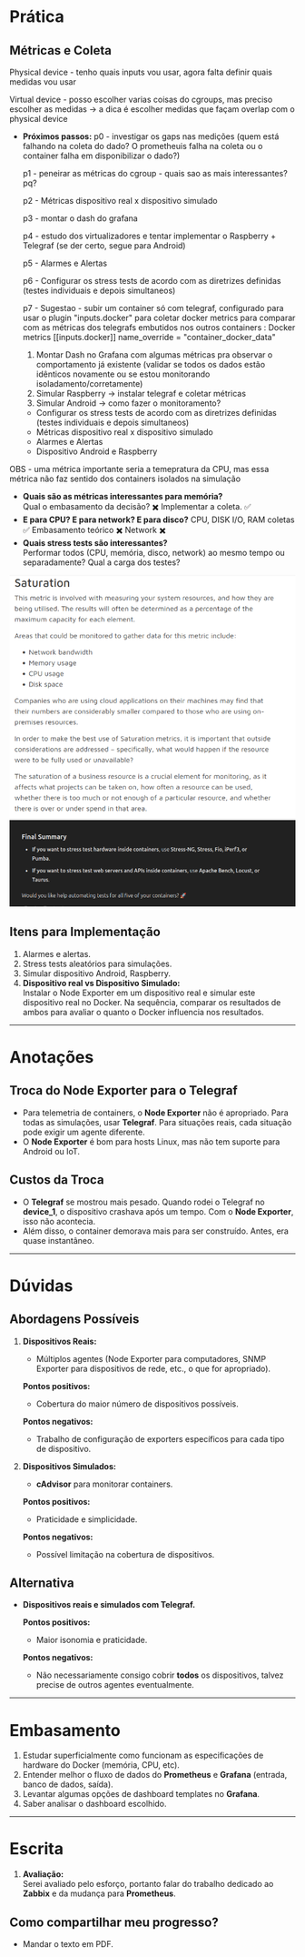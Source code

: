 # Prática

## Métricas e Coleta

Physical device - tenho quais inputs vou usar, agora falta definir quais medidas vou usar

Virtual device - posso escolher varias coisas do cgroups, mas preciso escolher as medidas -> a dica é escolher medidas que façam overlap com o physical device


- **Próximos passos:**
  p0 - investigar os gaps nas medições (quem está falhando na coleta do dado? O prometheuis falha na coleta ou o container falha em disponibilizar o dado?)

  p1 - peneirar as métricas do cgroup - quais sao as mais interessantes? pq?

  p2 - Métricas dispositivo real x dispositivo simulado

  p3 - montar o dash do grafana

  p4 - estudo dos virtualizadores e tentar implementar o Raspberry + Telegraf (se der certo, segue para Android)
  
  p5 - Alarmes e Alertas

  p6 - Configurar os stress tests de acordo com as diretrizes definidas (testes individuais e depois simultaneos)

  p7 - Sugestao - subir um container só com telegraf, configurado para usar o plugin "inputs.docker" para coletar docker metrics para comparar com as métricas dos telegrafs embutidos nos outros containers :
          Docker metrics
          [[inputs.docker]]
            name_override = "container_docker_data"

  1. Montar Dash no Grafana com algumas métricas pra observar o comportamento já existente (validar se todos os dados estão idênticos novamente ou se estou monitorando isoladamento/corretamente)
  2. Simular Raspberry -> instalar telegraf e coletar métricas
  3. Simular Android -> como fazer o monitoramento?




  - Configurar os stress tests de acordo com as diretrizes definidas (testes individuais e depois simultaneos)
  - Métricas dispositivo real x dispositivo simulado
  - Alarmes e Alertas
  - Dispositivo Android e Raspberry






OBS - uma métrica importante seria a temepratura da CPU, mas essa métrica não faz sentido dos containers isolados na simulação


- **Quais são as métricas interessantes para memória?**  
  Qual o embasamento da decisão? ✖️
  Implementar a coleta. ✅
- **E para CPU? E para network? E para disco?**
CPU, DISK I/O, RAM coletas ✅
Embasamento teórico ✖️
Network ✖️
- **Quais stress tests são interessantes?**  
  Performar todos (CPU, memória, disco, network) ao mesmo tempo ou separadamente? Qual a carga dos testes?

![sre_concepts](sre_concepts.png)
![testers-suggestions](stress_testers.png)

## Itens para Implementação

1. Alarmes e alertas.
2. Stress tests aleatórios para simulações.
3. Simular dispositivo Android, Raspberry.
4. **Dispositivo real vs Dispositivo Simulado:**  
   Instalar o Node Exporter em um dispositivo real e simular este dispositivo real no Docker. Na sequência, comparar os resultados de ambos para avaliar o quanto o Docker influencia nos resultados.

---

# Anotações

## Troca do Node Exporter para o Telegraf

- Para telemetria de containers, o **Node Exporter** não é apropriado. Para todas as simulações, usar **Telegraf**. Para situações reais, cada situação pode exigir um agente diferente.
- O **Node Exporter** é bom para hosts Linux, mas não tem suporte para Android ou IoT.

## Custos da Troca

- O **Telegraf** se mostrou mais pesado. Quando rodei o Telegraf no **device_1**, o dispositivo crashava após um tempo. Com o **Node Exporter**, isso não acontecia.
- Além disso, o container demorava mais para ser construído. Antes, era quase instantâneo.

---

# Dúvidas

## Abordagens Possíveis

1. **Dispositivos Reais:**

   - Múltiplos agentes (Node Exporter para computadores, SNMP Exporter para dispositivos de rede, etc., o que for apropriado).

   **Pontos positivos:**

   - Cobertura do maior número de dispositivos possíveis.

   **Pontos negativos:**

   - Trabalho de configuração de exporters específicos para cada tipo de dispositivo.

2. **Dispositivos Simulados:**

   - **cAdvisor** para monitorar containers.

   **Pontos positivos:**

   - Praticidade e simplicidade.

   **Pontos negativos:**

   - Possível limitação na cobertura de dispositivos.

## Alternativa

- **Dispositivos reais e simulados com Telegraf.**

  **Pontos positivos:**

  - Maior isonomia e praticidade.

  **Pontos negativos:**

  - Não necessariamente consigo cobrir **todos** os dispositivos, talvez precise de outros agentes eventualmente.

---

# Embasamento

1. Estudar superficialmente como funcionam as especificações de hardware do Docker (memória, CPU, etc).
2. Entender melhor o fluxo de dados do **Prometheus** e **Grafana** (entrada, banco de dados, saída).
3. Levantar algumas opções de dashboard templates no **Grafana**.
4. Saber analisar o dashboard escolhido.

---

# Escrita

1. **Avaliação:**  
   Serei avaliado pelo esforço, portanto falar do trabalho dedicado ao **Zabbix** e da mudança para **Prometheus**.

## Como compartilhar meu progresso?

- Mandar o texto em PDF.
